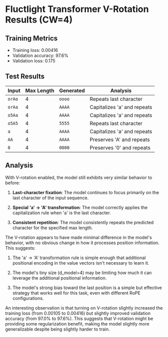 # Fluctlight Transformer V-Rotation Results (CW=4)

## Training Metrics
- Training loss: 0.00416
- Validation accuracy: 97.6%
- Validation loss: 0.175

## Test Results

| Input | Max Length | Generated | Analysis |
|-------|------------|-----------|----------|
| `orAo`| 4          | `oooo`    | Repeats last character |
| `orAa`| 4          | `AAAA`    | Capitalizes 'a' and repeats |
| `o5Aa`| 4          | `AAAA`    | Capitalizes 'a' and repeats |
| `o5A5`| 4          | `5555`    | Repeats last character |
| `a`   | 4          | `AAAA`    | Capitalizes 'a' and repeats |
| `AA`  | 4          | `AAAA`    | Preserves 'A' and repeats |
| `0`   | 4          | `0000`    | Preserves '0' and repeats |

## Analysis

With V-rotation enabled, the model still exhibits very similar behavior to before:

1. **Last-character fixation**: The model continues to focus primarily on the last character of the input sequence.

2. **Special 'a' → 'A' transformation**: The model correctly applies the capitalization rule when 'a' is the last character.

3. **Consistent repetition**: The model consistently repeats the predicted character for the specified max length.

The V-rotation appears to have made minimal difference in the model's behavior, with no obvious change in how it processes position information. This suggests:

1. The 'a' → 'A' transformation rule is simple enough that additional positional encoding in the value vectors isn't necessary to learn it.

2. The model's tiny size (d_model=4) may be limiting how much it can leverage the additional positional information.

3. The model's strong bias toward the last position is a simple but effective strategy that works well for this task, even with different RoPE configurations.

An interesting observation is that turning on V-rotation slightly increased the training loss (from 0.00105 to 0.00416) but slightly improved validation accuracy (from 97.0% to 97.6%). This suggests that V-rotation might be providing some regularization benefit, making the model slightly more generalizable despite being slightly harder to train.
